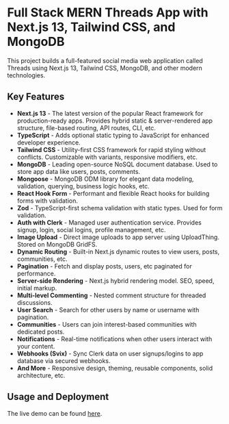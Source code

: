 <h1>Full Stack MERN Threads App with Next.js 13, Tailwind CSS, and MongoDB</h1>

<p>This project builds a full-featured social media web application called Threads using Next.js 13, Tailwind CSS, MongoDB, and other modern technologies.</p>

<h2>Key Features</h2>
<ul>
        <li>
            <strong>Next.js 13</strong> - The latest version of the popular React framework for production-ready apps. Provides hybrid static & server-rendered app structure, file-based routing, API routes, CLI, etc.
        </li>
        <li>
            <strong>TypeScript</strong> - Adds optional static typing to JavaScript for enhanced developer experience.
        </li>
        <li>
            <strong>Tailwind CSS</strong> - Utility-first CSS framework for rapid styling without conflicts. Customizable with variants, responsive modifiers, etc.
        </li>
        <li>
            <strong>MongoDB</strong> - Leading open-source NoSQL document database. Used to store app data like users, posts, comments.
        </li>
        <li>
            <strong>Mongoose</strong> - MongoDB ODM library for elegant data modeling, validation, querying, business logic hooks, etc.
        </li>
        <li>
            <strong>React Hook Form</strong> - Performant and flexible React hooks for building forms with validation.
        </li>
        <li>
            <strong>Zod</strong> - TypeScript-first schema validation with static types. Used for form validation.
        </li>
        <li>
            <strong>Auth with Clerk</strong> - Managed user authentication service. Provides signup, login, social logins, profile management, etc.
        </li>
        <li>
            <strong>Image Upload</strong> - Direct image uploads to app server using UploadThing. Stored on MongoDB GridFS.
        </li>
        <li>
            <strong>Dynamic Routing</strong> - Built-in Next.js dynamic routes to view users, posts, communities, etc.
        </li>
        <li>
            <strong>Pagination</strong> - Fetch and display posts, users, etc paginated for performance.
        </li>
        <li>
            <strong>Server-side Rendering</strong> - Next.js hybrid rendering model. SEO, speed, initial markup.
        </li>
        <li>
            <strong>Multi-level Commenting</strong> - Nested comment structure for threaded discussions.
        </li>
        <li>
            <strong>User Search</strong> - Search for other users by name or username with pagination.
        </li>
        <li>
            <strong>Communities</strong> - Users can join interest-based communities with dedicated posts.
        </li>
        <li>
            <strong>Notifications</strong> - Real-time notifications when other users interact with your content.
        </li>
        <li>
            <strong>Webhooks (Svix)</strong> - Sync Clerk data on user signups/logins to app database via secured webhooks.
        </li>
        <li>
            <strong>And More</strong> - Responsive design, theming, reusable components, solid architecture, etc.
        </li>
    </ul>

<h2>Usage and Deployment</h2>
<p>The live demo can be found <a href="https://threads-miri.vercel.app/">here</a>.</p>


